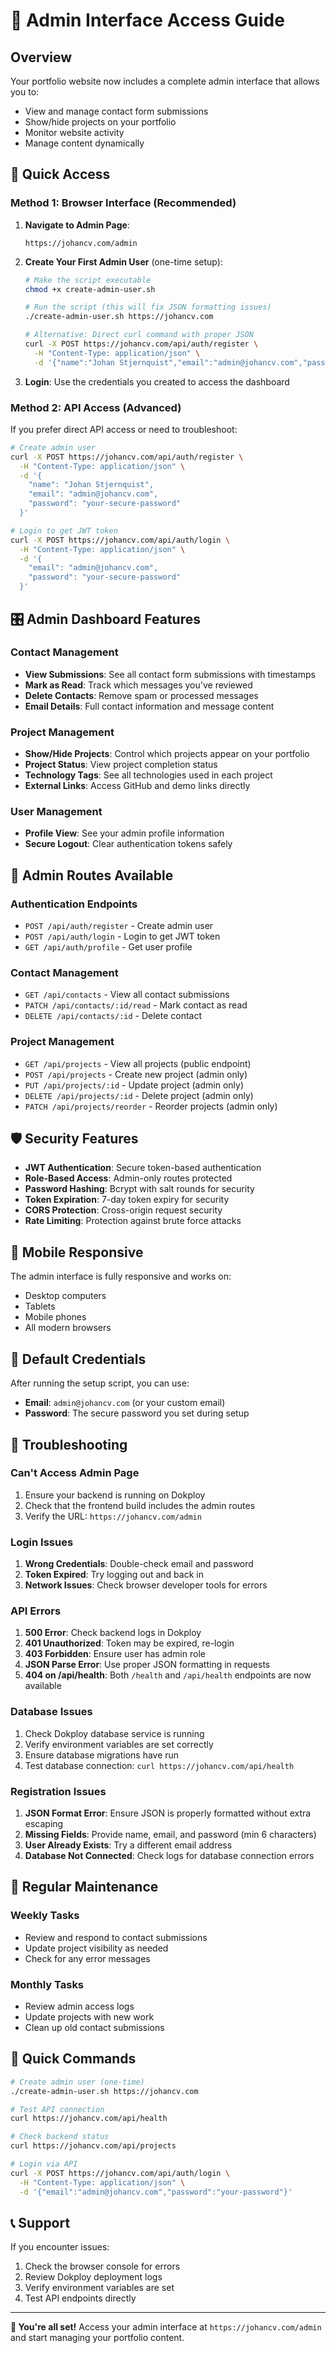 # 🔐 Admin Interface Access Guide

## Overview

Your portfolio website now includes a complete admin interface that allows you to:
- View and manage contact form submissions
- Show/hide projects on your portfolio
- Monitor website activity
- Manage content dynamically

## 🚀 Quick Access

### Method 1: Browser Interface (Recommended)

1. **Navigate to Admin Page**: 
   ```
   https://johancv.com/admin
   ```

2. **Create Your First Admin User** (one-time setup):
   ```bash
   # Make the script executable
   chmod +x create-admin-user.sh
   
   # Run the script (this will fix JSON formatting issues)
   ./create-admin-user.sh https://johancv.com
   
   # Alternative: Direct curl command with proper JSON
   curl -X POST https://johancv.com/api/auth/register \
     -H "Content-Type: application/json" \
     -d '{"name":"Johan Stjernquist","email":"admin@johancv.com","password":"YourSecurePassword123!"}'
   ```

3. **Login**: Use the credentials you created to access the dashboard

### Method 2: API Access (Advanced)

If you prefer direct API access or need to troubleshoot:

```bash
# Create admin user
curl -X POST https://johancv.com/api/auth/register \
  -H "Content-Type: application/json" \
  -d '{
    "name": "Johan Stjernquist",
    "email": "admin@johancv.com",
    "password": "your-secure-password"
  }'

# Login to get JWT token
curl -X POST https://johancv.com/api/auth/login \
  -H "Content-Type: application/json" \
  -d '{
    "email": "admin@johancv.com",
    "password": "your-secure-password"
  }'
```

## 🎛️ Admin Dashboard Features

### Contact Management
- **View Submissions**: See all contact form submissions with timestamps
- **Mark as Read**: Track which messages you've reviewed
- **Delete Contacts**: Remove spam or processed messages
- **Email Details**: Full contact information and message content

### Project Management
- **Show/Hide Projects**: Control which projects appear on your portfolio
- **Project Status**: View project completion status
- **Technology Tags**: See all technologies used in each project
- **External Links**: Access GitHub and demo links directly

### User Management
- **Profile View**: See your admin profile information
- **Secure Logout**: Clear authentication tokens safely

## 🔧 Admin Routes Available

### Authentication Endpoints
- `POST /api/auth/register` - Create admin user
- `POST /api/auth/login` - Login to get JWT token
- `GET /api/auth/profile` - Get user profile

### Contact Management
- `GET /api/contacts` - View all contact submissions
- `PATCH /api/contacts/:id/read` - Mark contact as read
- `DELETE /api/contacts/:id` - Delete contact

### Project Management
- `GET /api/projects` - View all projects (public endpoint)
- `POST /api/projects` - Create new project (admin only)
- `PUT /api/projects/:id` - Update project (admin only)
- `DELETE /api/projects/:id` - Delete project (admin only)
- `PATCH /api/projects/reorder` - Reorder projects (admin only)

## 🛡️ Security Features

- **JWT Authentication**: Secure token-based authentication
- **Role-Based Access**: Admin-only routes protected
- **Password Hashing**: Bcrypt with salt rounds for security
- **Token Expiration**: 7-day token expiry for security
- **CORS Protection**: Cross-origin request security
- **Rate Limiting**: Protection against brute force attacks

## 📱 Mobile Responsive

The admin interface is fully responsive and works on:
- Desktop computers
- Tablets
- Mobile phones
- All modern browsers

## 🔐 Default Credentials

After running the setup script, you can use:
- **Email**: `admin@johancv.com` (or your custom email)
- **Password**: The secure password you set during setup

## 🚨 Troubleshooting

### Can't Access Admin Page
1. Ensure your backend is running on Dokploy
2. Check that the frontend build includes the admin routes
3. Verify the URL: `https://johancv.com/admin`

### Login Issues
1. **Wrong Credentials**: Double-check email and password
2. **Token Expired**: Try logging out and back in
3. **Network Issues**: Check browser developer tools for errors

### API Errors
1. **500 Error**: Check backend logs in Dokploy
2. **401 Unauthorized**: Token may be expired, re-login
3. **403 Forbidden**: Ensure user has admin role
4. **JSON Parse Error**: Use proper JSON formatting in requests
5. **404 on /api/health**: Both `/health` and `/api/health` endpoints are now available

### Database Issues
1. Check Dokploy database service is running
2. Verify environment variables are set correctly
3. Ensure database migrations have run
4. Test database connection: `curl https://johancv.com/api/health`

### Registration Issues
1. **JSON Format Error**: Ensure JSON is properly formatted without extra escaping
2. **Missing Fields**: Provide name, email, and password (min 6 characters)
3. **User Already Exists**: Try a different email address
4. **Database Not Connected**: Check logs for database connection errors

## 🔄 Regular Maintenance

### Weekly Tasks
- Review and respond to contact submissions
- Update project visibility as needed
- Check for any error messages

### Monthly Tasks
- Review admin access logs
- Update projects with new work
- Clean up old contact submissions

## 🎯 Quick Commands

```bash
# Create admin user (one-time)
./create-admin-user.sh https://johancv.com

# Test API connection
curl https://johancv.com/api/health

# Check backend status
curl https://johancv.com/api/projects

# Login via API
curl -X POST https://johancv.com/api/auth/login \
  -H "Content-Type: application/json" \
  -d '{"email":"admin@johancv.com","password":"your-password"}'
```

## 📞 Support

If you encounter issues:
1. Check the browser console for errors
2. Review Dokploy deployment logs
3. Verify environment variables are set
4. Test API endpoints directly

---

**🎉 You're all set!** Access your admin interface at `https://johancv.com/admin` and start managing your portfolio content. 
